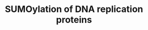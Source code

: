 ---
annotations:
- type: Pathway Ontology
  value: sumoylation pathway
authors:
- ReactomeTeam
- Fehrhart
description: The sliding clamp protein PCNA, Aurora-A, Aurora-B, Borealin, and various
  topoisomerases can be SUMOylated (reviewed in Wan et al. 2012). SUMOylation of PCNA
  appears to reduce formation of double-strand breaks and inappropriate recombination
  (reviewed in Watts 2006, Watts 2007, Dieckman et al. 2012, Gazy and Kupiec 2012).
  SUMOylation of Aurora-A, Aurora-B, and Borealin is necessary for proper chromosome
  segregation. SUMOylation of topoisomerases is observed in response to damage caused
  by inhibitors of topoisomerases.  View original pathway at [http://www.reactome.org/PathwayBrowser/#DIAGRAM=4615885
  Reactome].
last-edited: 2021-01-25
organisms:
- Homo sapiens
redirect_from:
- /index.php/Pathway:WP3805
- /instance/WP3805
schema-jsonld:
- '@context': https://schema.org/
  '@id': https://wikipathways.github.io/pathways/WP3805.html
  '@type': Dataset
  creator:
    '@type': Organization
    name: WikiPathways
  description: The sliding clamp protein PCNA, Aurora-A, Aurora-B, Borealin, and various
    topoisomerases can be SUMOylated (reviewed in Wan et al. 2012). SUMOylation of
    PCNA appears to reduce formation of double-strand breaks and inappropriate recombination
    (reviewed in Watts 2006, Watts 2007, Dieckman et al. 2012, Gazy and Kupiec 2012).
    SUMOylation of Aurora-A, Aurora-B, and Borealin is necessary for proper chromosome
    segregation. SUMOylation of topoisomerases is observed in response to damage caused
    by inhibitors of topoisomerases.  View original pathway at [http://www.reactome.org/PathwayBrowser/#DIAGRAM=4615885
    Reactome].
  keywords:
  - 'NUP160 '
  - 'NUP98-3 '
  - 'NUP54 '
  - 'NUP107 '
  - 'SUMO1-K164,K254,K-PCNA '
  - 'SUMO1-K-TOP2A '
  - 'NUPL2 '
  - 'NUP62 '
  - 'POM121C '
  - 'POM121 '
  - SUMO1:C93-UBE2I
  - 'UBE2I '
  - 'SUMO2,3-K202-AURKB '
  - 'TOP2B-G97-SUMO1 '
  - SUMO1:AURKA
  - PCNA
  - 'NUP153 '
  - 'SUMO1-K117-TOP1 '
  - 'NUP98-4 '
  - passenger complex
  - 'NUP210 '
  - 'NUP133 '
  - AURKA
  - 'CDCA8 '
  - 'AURKA-G97-SUMO1 '
  - RANBP2:RANGAP1-SUMO1:UBE2I:Nuclear Pore Complex (NPC)
  - SUMO2,3:Chromosome
  - 'SEH1L-1 '
  - 'RANBP2 '
  - 'TPR '
  - TOP1
  - 'NUP43 '
  - SUMO1:TOP2B
  - 'NDC1 '
  - 'UBE2I-G97-SUMO1 '
  - 'INCENP '
  - TOP2A
  - 'SUMO3-C93-UBE2I '
  - 'AURKB '
  - 'NUP88 '
  - 'K164-PCNA-G97-SUMO1 '
  - Nuclear Pore Complex
  - SUMO1:TOP2A
  - 'SUMO1-K524-RANGAP1 '
  - 'SEC13 '
  - 'K-PCNA-G97-SUMO1 '
  - 'NUP205 '
  - 'TOP2A-G97-SUMO1 '
  - 'UBE2I-G93-SUMO2 '
  - SUMO2,3-TOP2A
  - UBE2I:SUMO2,UBE2I:SUMO3
  - 'NUP50 '
  - 'NUP58-2 '
  - 'SEH1L-2 '
  - 'SUMO1-C93-UBE2I '
  - Chromosome passenger
  - SUMO1:PCNA
  - 'SUMO2-C93-UBE2I '
  - 'NUP98-5 '
  - 'NUP93 '
  - 'SUMO1-K258-AURKA '
  - 'NUP35 '
  - PIAS4
  - (NPC)
  - 'SUMO2,3-CDCA8 '
  - 'NUP85 '
  - 'NUP37 '
  - complex
  - 'BIRC5 '
  - 'TOP1-G97-SUMO1 '
  - 'SUMO1-K-TOP2B '
  - 'RANGAP1-G97-SUMO1 '
  - 'K254-PCNA-G97-SUMO1 '
  - 'NUP155 '
  - 'NUP58-1 '
  - UBE2I
  - 'NUP188 '
  - 'UBE2I-G92-SUMO3 '
  - 'AAAS '
  - TOP2B
  - 'RAE1 '
  - SUMO1:TOP1
  - PIAS3
  - 'NUP214 '
  license: CC0
  name: SUMOylation of DNA replication proteins
seo: CreativeWork
title: SUMOylation of DNA replication proteins
wpid: WP3805
---